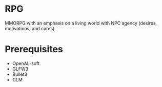 # RPG
MMORPG with an emphasis on a living world with NPC agency (desires, motivations, and cares).

# Prerequisites
 * OpenAL-soft
 * GLFW3
 * Bullet3
 * GLM